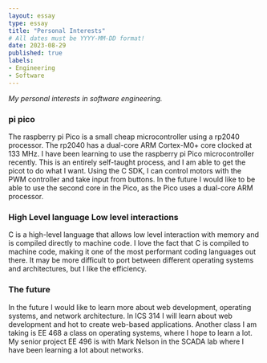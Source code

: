 ```yaml
---
layout: essay
type: essay
title: "Personal Interests"
# All dates must be YYYY-MM-DD format!
date: 2023-08-29
published: true
labels:
- Engineering
- Software
---
```


*My personal interests in software engineering.*

### pi pico

The raspberry pi Pico is a small cheap microcontroller using a rp2040 processor. The rp2040 has a dual-core ARM Cortex-M0+ core clocked at 133 MHz.  I have been learning to use the raspberry pi Pico microcontroller recently.  This is an entirely self-taught process, and I am able to get the picot to do what I want.  Using the C SDK, I can control motors with the PWM controller and take input from buttons.  In the future I would like to be able to use the second core in the Pico, as the Pico uses a dual-core ARM processor.

### High Level language Low level interactions

C is a high-level language that allows low level interaction with memory and is compiled directly to machine code.  I love the fact that C is compiled to machine code, making it one of the most performant coding languages out there.  It may be more difficult to port between different operating systems and architectures, but I like the efficiency.

### The future

In the future I would like to learn more about web development, operating systems, and network architecture.  In ICS 314 I will learn about web development and hot to create web-based applications.  Another class I am taking is EE 468 a class on operating systems, where I hope to learn a lot.  My senior project EE 496 is with Mark Nelson in the SCADA lab where I have been learning a lot about networks.